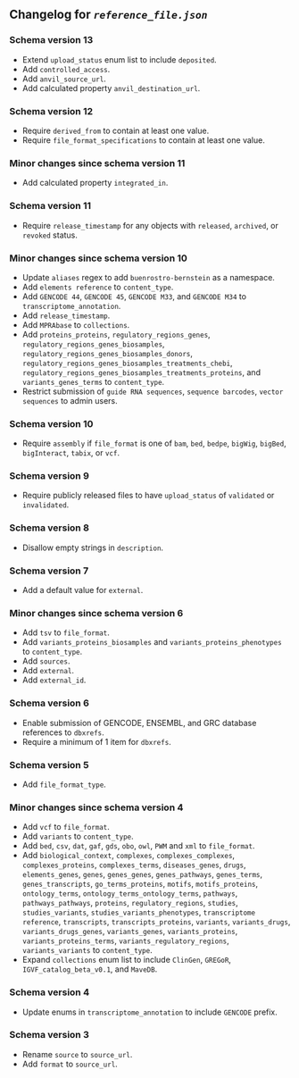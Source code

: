 ## Changelog for *`reference_file.json`*

### Schema version 13

* Extend `upload_status` enum list to include `deposited`.
* Add `controlled_access`.
* Add `anvil_source_url`.
* Add calculated property `anvil_destination_url`.

### Schema version 12

* Require `derived_from` to contain at least one value.
* Require `file_format_specifications` to contain at least one value.

### Minor changes since schema version 11

* Add calculated property `integrated_in`.

### Schema version 11

* Require `release_timestamp` for any objects with `released`, `archived`, or `revoked` status.

### Minor changes since schema version 10

* Update `aliases` regex to add `buenrostro-bernstein` as a namespace.
* Add `elements reference` to `content_type`.
* Add `GENCODE 44`, `GENCODE 45`, `GENCODE M33`, and `GENCODE M34` to `transcriptome_annotation`.
* Add `release_timestamp`.
* Add `MPRAbase` to `collections`.
* Add `proteins_proteins`, `regulatory_regions_genes`, `regulatory_regions_genes_biosamples`, `regulatory_regions_genes_biosamples_donors`, `regulatory_regions_genes_biosamples_treatments_chebi`, `regulatory_regions_genes_biosamples_treatments_proteins`, and `variants_genes_terms` to `content_type`.
* Restrict submission of `guide RNA sequences`, `sequence barcodes`, `vector sequences` to admin users.

### Schema version 10

* Require `assembly` if `file_format` is one of `bam`, `bed`, `bedpe`, `bigWig`, `bigBed`, `bigInteract`, `tabix`, or `vcf`.

### Schema version 9

* Require publicly released files to have `upload_status` of `validated` or `invalidated`.

### Schema version 8

* Disallow empty strings in `description`.

### Schema version 7

* Add a default value for `external`.

### Minor changes since schema version 6
* Add `tsv` to `file_format`.
* Add `variants_proteins_biosamples` and `variants_proteins_phenotypes` to `content_type`.
* Add `sources`.
* Add `external`.
* Add `external_id`.

### Schema version 6

* Enable submission of GENCODE, ENSEMBL, and GRC database references to `dbxrefs`.
* Require a minimum of 1 item for `dbxrefs`.

### Schema version 5

* Add `file_format_type`.

### Minor changes since schema version 4

* Add `vcf` to `file_format`.
* Add `variants` to `content_type`.
* Add `bed`, `csv`, `dat`, `gaf`, `gds`, `obo`, `owl`, `PWM` and `xml` to `file_format`.
* Add `biological_context`, `complexes`, `complexes_complexes`, `complexes_proteins`, `complexes_terms`, `diseases_genes`, `drugs`, `elements_genes`, `genes`, `genes_genes`, `genes_pathways`, `genes_terms`, `genes_transcripts`, `go_terms_proteins`, `motifs`, `motifs_proteins`, `ontology_terms`, `ontology_terms_ontology_terms`, `pathways`, `pathways_pathways`, `proteins`, `regulatory_regions`, `studies`, `studies_variants`, `studies_variants_phenotypes`, `transcriptome reference`, `transcripts`, `transcripts_proteins`, `variants`, `variants_drugs`, `variants_drugs_genes`, `variants_genes`, `variants_proteins`, `variants_proteins_terms`, `variants_regulatory_regions`, `variants_variants` to `content_type`.
* Expand `collections` enum list to include `ClinGen`, `GREGoR`, `IGVF_catalog_beta_v0.1`, and `MaveDB`.

### Schema version 4

* Update enums in `transcriptome_annotation` to include `GENCODE` prefix.

### Schema version 3

* Rename `source` to `source_url`.
* Add `format` to `source_url`.
